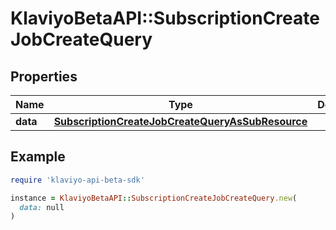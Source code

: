 # KlaviyoBetaAPI::SubscriptionCreateJobCreateQuery

## Properties

| Name | Type | Description | Notes |
| ---- | ---- | ----------- | ----- |
| **data** | [**SubscriptionCreateJobCreateQueryAsSubResource**](SubscriptionCreateJobCreateQueryAsSubResource.md) |  |  |

## Example

```ruby
require 'klaviyo-api-beta-sdk'

instance = KlaviyoBetaAPI::SubscriptionCreateJobCreateQuery.new(
  data: null
)
```

